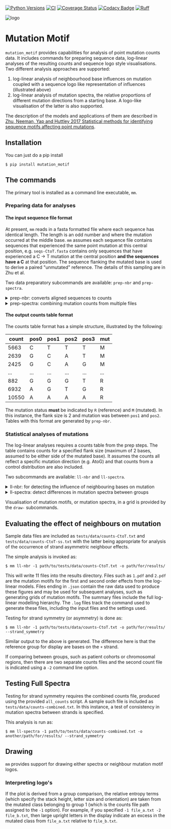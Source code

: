 [![Python Versions](https://img.shields.io/badge/python-3.10%20%7C%203.11%20%7C%203.12-blue)](https://www.python.org/)
[![CI](https://github.com/HuttleyLab/MutationMotif/actions/workflows/testing_develop.yml/badge.svg)](https://github.com/HuttleyLab/MutationMotif/actions/workflows/testing_develop.yml)
[![Coverage Status](https://coveralls.io/repos/github/HuttleyLab/MutationMotif/badge.svg?branch=develop)](https://coveralls.io/github/HuttleyLab/MutationMotif?branch=develop)
[![Codacy Badge](https://app.codacy.com/project/badge/Grade/ffc29377d3684100b74a868e4a15970d)](https://app.codacy.com/gh/HuttleyLab/MutationMotif/dashboard?utm_source=gh&utm_medium=referral&utm_content=&utm_campaign=Badge_grade)
[![Ruff](https://img.shields.io/endpoint?url=https://raw.githubusercontent.com/astral-sh/ruff/main/assets/badge/v2.json)](https://github.com/astral-sh/ruff)

![logo](https://ndownloader.figstatic.com/files/23575181)

# Mutation Motif

`mutation_motif` provides capabilities for analysis of point mutation counts data. It includes commands for preparing sequence data, log-linear analyses of the resulting counts and sequence logo style visualisations. Two different analysis approaches are supported:

1. log-linear analysis of neighbourhood base influences on mutation coupled with a sequence logo like representation of influences (illustrated above)
2. log-linear analysis of mutation spectra, the relative proportions of different mutation directions from a starting base. A logo-like visualisation of the latter is also supported.

The description of the models and applications of them are described in [Zhu, Neeman, Yap and Huttley 2017 Statistical methods for identifying sequence motifs affecting point mutations](https://www.ncbi.nlm.nih.gov/pubmed/27974498).

## Installation

You can just do a pip install 

```
$ pip install mutation_motif
```

## The commands

The primary tool is installed as a command line executable, `mm`.

### Preparing data for analyses

#### The input sequence file format
At present, `mm` reads in a fasta formatted file where each sequence has identical length. The length is an odd number and where the mutation occurred at the middle base. `mm` assumes each sequence file contains sequences that experienced the same point mutation at this central position, e.g. `seqs-CtoT.fasta` contains only sequences that have experienced a C → T mutation at the central position **and the sequences have a C** at that position. The sequence flanking the mutated base is used to derive a paired "unmutated" reference. The details of this sampling are in Zhu et al.

Two data preparatory subcommands are available: `prep-nbr` and `prep-spectra`. 

<details>
<summary>prep-nbr: converts aligned sequences to counts</summary>

`prep-nbr` converts a fasta formatted alignment of equal length sequences to the required counts table format.

<!-- [[[cog
import cog
from mutation_motif.cli import main
from click.testing import CliRunner
runner = CliRunner()
result = runner.invoke(main, ["prep-nbr"])
help = result.output.replace("Usage: main", "Usage: mm")
cog.out(
    "```\n{}\n```".format(help)
)
]]] -->
```
Usage: mm prep-nbr [OPTIONS]

  Export tab delimited counts table from alignment centred on SNP position.

  Output file is written to the same path with just the file suffix changed from
  fasta to txt.

Options:
  -a, --align_path TEXT           fasta aligned file centred on mutated
                                  position.  [required]
  -o, --output_path TEXT          Path to write data.  [required]
  -f, --flank_size INTEGER        Number of bases per side to include.
                                  [required]
  --direction [AtoC|AtoG|AtoT|CtoA|CtoG|CtoT|GtoA|GtoC|GtoT|TtoA|TtoC|TtoG]
                                  Mutation direction.  [required]
  -S, --seed TEXT                 Seed for random number generator (e.g. 17, or
                                  2015-02-13). Defaults to system time.
  -R, --randomise                 Randomises the observed data, observed and
                                  reference counts distributions should match.
  --step [1|2|3]                  Specifies a "frame" for selecting the random
                                  base.  [default: 1]
  -D, --dry_run                   Do a dry run of the analysis without writing
                                  output.
  -F, --force_overwrite           Overwrite existing files.
  --help                          Show this message and exit.

```
<!-- [[[end]]] -->
</details>

<details>
<summary>prep-spectra: combining mutation counts from multiple files</summary>

This command combines the separate counts tables of `prep-nbr` into a larger table suitable for analyses by `ll-spectra`.

<!-- [[[cog
import cog
from mutation_motif.cli import main
from click.testing import CliRunner
runner = CliRunner()
result = runner.invoke(main, ["prep-spectra"])
help = result.output.replace("Usage: main", "Usage: mm")
cog.out(
    "```\n{}\n```".format(help)
)
]]] -->
```
Usage: mm prep-spectra [OPTIONS]

  export tab delimited combined counts table by appending the 12 mutation
  direction tables, adding a new column ``direction``.

Options:
  -c, --counts_pattern TEXT  glob pattern uniquely identifying all 12 mutation
                             counts files.
  -o, --output_path TEXT     Path to write combined_counts data.
  -s, --strand_symmetric     produces table suitable for strand symmetry test.
  -p, --split_dir TEXT       path to write individual direction strand symmetric
                             tables.
  -D, --dry_run              Do a dry run of the analysis without writing
                             output.
  -F, --force_overwrite      Overwrite existing files.
  --help                     Show this message and exit.

```
<!-- [[[end]]] -->
</details>

#### The output counts table format

The counts table format has a simple structure, illustrated by the following:

 | count  | pos0  | pos1  | pos2  | pos3  | mut |
 |--------| ------| ------| ------| ------| -----  |
 | 5663   | C     | T     | T     | T     | M |
 | 2639   | G     | C     | A     | T     | M |
 | 2425   | G     | C     | A     | G     | M |
 | \...   | \...  | \...  | \...  | \...  | \... |
 | 882    | G     | G     | G     | T     | R |
 | 6932   | A     | G     | T     | G     | R |
 | 10550  | A     | A     | A     | A     | R |

The mutation status **must** be indicated by `R` (reference) and `M` (mutated). In this instance, the flank size is 2 and mutation was between `pos1` and `pos2`. Tables with this format are generated by `prep-nbr`.

### Statistical analyses of mutations

The log-linear analyses requires a counts table from the prep steps. The table contains counts for a specified flank size (maximum of 2 bases, assumed to be either side of the mutated base). It assumes the counts all reflect a specific mutation direction (e.g. AtoG) and that counts from a control distribution are also included.

Two subcommands are available: `ll-nbr` and `ll-spectra`. 

<details>
<summary>ll-nbr: for detecting the influence of neighbouring bases on mutation</summary>

The first examines the influence of neighbouring bases up to fourth order interactions.

<!-- [[[cog
import cog
from mutation_motif.cli import main
from click.testing import CliRunner
runner = CliRunner()
result = runner.invoke(main, ["ll-nbr"])
help = result.output.replace("Usage: main", "Usage: mm")
cog.out(
    "```\n{}\n```".format(help)
)
]]] -->
```
Usage: mm ll-nbr [OPTIONS]

  log-linear analysis of neighbouring base influence on point mutation

  Writes estimated statistics, figures and a run log to the specified directory
  outpath.

  See documentation for count table format requirements.

Options:
  -1, --countsfile TEXT   tab delimited file of counts.
  -o, --outpath TEXT      Directory path to write data.
  -2, --countsfile2 TEXT  second group motif counts file.
  --first_order           Consider only first order effects. Defaults to
                          considering up to 4th order interactions.
  -s, --strand_symmetry   single counts file but second group is strand.
  -g, --group_label TEXT  second group label.
  -r, --group_ref TEXT    reference group value for results presentation.
  -v, --verbose           Display more output.
  -D, --dry_run           Do a dry run of the analysis without writing output.
  --help                  Show this message and exit.

```
<!-- [[[end]]] -->
</details>

<details>
<summary>ll-spectra: detect differences in mutation spectra between groups</summary>

Contrasts the mutations from specified starting bases between groups.

<!-- [[[cog
import cog
from mutation_motif.cli import main
from click.testing import CliRunner
runner = CliRunner()
result = runner.invoke(main, ["ll-spectra"])
help = result.output.replace("Usage: main", "Usage: mm")
cog.out(
    "```\n{}\n```".format(help)
)
]]] -->
```
Usage: mm ll-spectra [OPTIONS]

  log-linear analysis of mutation spectra between groups

Options:
  -1, --countsfile TEXT   tab delimited file of counts.
  -o, --outpath TEXT      Directory path to write data.
  -2, --countsfile2 TEXT  second group motif counts file.
  -s, --strand_symmetry   single counts file but second group is strand.
  -F, --force_overwrite   Overwrite existing files.
  -D, --dry_run           Do a dry run of the analysis without writing output.
  -v, --verbose           Display more output.
  --help                  Show this message and exit.

```
<!-- [[[end]]] -->
</details>

Visualisation of mutation motifs, or mutation spectra, in a grid is provided by the `draw-`
subcommands.

## Evaluating the effect of neighbours on mutation

Sample data files are included as `tests/data/counts-CtoT.txt` and `tests/data/counts-CtoT-ss.txt` with the latter being appropriate for analysis of the occurrence of strand asymmetric neighbour effects.

The simple analysis is invoked as:
```
$ mm ll-nbr -1 path/to/tests/data/counts-CtoT.txt -o path/for/results/
```

This will write 11 files into the results directory. Files such as `1.pdf` and `2.pdf` are the mutation motifs for the first and second order effects from the log-linear models. Files ending in `.json` contain the raw data used to produce these figures and may be used for subsequent analyses, such as generating grids of mutation motifs. The summary files include the full log-linear modelling hierarchy. The `.log` files track the command used to generate these files, including
the input files and the settings used.

Testing for strand symmetry (or asymmetry) is done as:
```
$ mm ll-nbr -1 path/to/tests/data/counts-CtoT.txt -o path/for/results/ --strand_symmetry
```
Similar output to the above is generated. The difference here is that the reference group for display are bases on the `+` strand.

If comparing between groups, such as patient cohorts or chromosomal regions, then there are two separate counts files and the second count file is indicated using a `-2` command line option.

## Testing Full Spectra

Testing for strand symmetry requires the combined counts file, produced using the provided `all_counts` script. A sample such file is included as `tests/data/counts-combined.txt`. In this instance, a test of consistency in mutation spectra between strands is specified.

This analysis is run as:
```
$ mm ll-spectra -1 path/to/tests/data/counts-combined.txt -o another/path/for/results/ --strand_symmetry
```
## Drawing

`mm` provides support for drawing either spectra or neighbour mutation motif logos.

### Interpreting logo\'s

If the plot is derived from a group comparison, the relative entropy terms (which specify the stack height, letter size and orientation) are taken from the mutated class belonging to group 1 (which is the counts file path assigned to the `-1` option). For example, if you specified `-1 file_a.txt -2 file_b.txt`, then large upright letters in the display indicate an excess in the mutated class from `file_a.txt` relative to `file_b.txt`.
